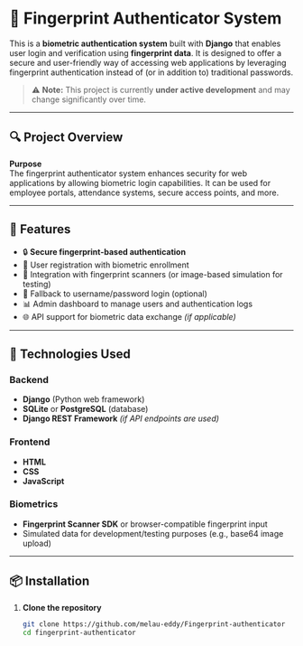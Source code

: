 # 🔐 Fingerprint Authenticator System

This is a **biometric authentication system** built with **Django** that enables user login and verification using **fingerprint data**. It is designed to offer a secure and user-friendly way of accessing web applications by leveraging fingerprint authentication instead of (or in addition to) traditional passwords.

> ⚠️ **Note:** This project is currently **under active development** and may change significantly over time.

---

## 🔍 Project Overview

**Purpose**  
The fingerprint authenticator system enhances security for web applications by allowing biometric login capabilities. It can be used for employee portals, attendance systems, secure access points, and more.

---

## 🚀 Features

- 🔒 **Secure fingerprint-based authentication**
- 👤 User registration with biometric enrollment
- 🧠 Integration with fingerprint scanners (or image-based simulation for testing)
- 🔄 Fallback to username/password login (optional)
- 📊 Admin dashboard to manage users and authentication logs
- 🌐 API support for biometric data exchange *(if applicable)*

---

## 🧰 Technologies Used

### Backend
- **Django** (Python web framework)
- **SQLite** or **PostgreSQL** (database)
- **Django REST Framework** *(if API endpoints are used)*

### Frontend
- **HTML**
- **CSS**
- **JavaScript**

### Biometrics
- **Fingerprint Scanner SDK** or browser-compatible fingerprint input
- Simulated data for development/testing purposes (e.g., base64 image upload)

---

## 📦 Installation

1. **Clone the repository**
   ```bash
   git clone https://github.com/melau-eddy/Fingerprint-authenticator
   cd fingerprint-authenticator
